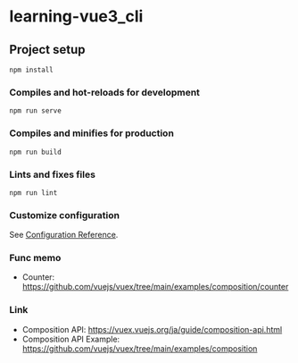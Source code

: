 # learning-vue3_cli

## Project setup
```
npm install
```

### Compiles and hot-reloads for development
```
npm run serve
```

### Compiles and minifies for production
```
npm run build
```

### Lints and fixes files
```
npm run lint
```

### Customize configuration
See [Configuration Reference](https://cli.vuejs.org/config/).

### Func memo
- Counter: https://github.com/vuejs/vuex/tree/main/examples/composition/counter

### Link
- Composition API: https://vuex.vuejs.org/ja/guide/composition-api.html
- Composition API Example: https://github.com/vuejs/vuex/tree/main/examples/composition
